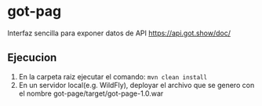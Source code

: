 # got-pag
Interfaz sencilla para exponer datos de API https://api.got.show/doc/

## Ejecucion
1. En la carpeta raiz ejecutar el comando:
```mvn clean install```
2. En un servidor local(e.g. WildFly), deployar el archivo que se genero con el nombre got-page/target/got-page-1.0.war
